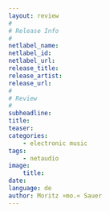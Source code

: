 ```yaml
---
layout: review
#
# Release Info
#
netlabel_name: 
netlabel_id:
netlabel_url: 
release_title: 
release_artist: 
release_url: 
#
# Review
#
subheadline: 
title: 
teaser: 
categories:
    - electronic music
tags:
    - netaudio
image:
    title: 
date: 
language: de
author: Moritz »mo.« Sauer
---
```

